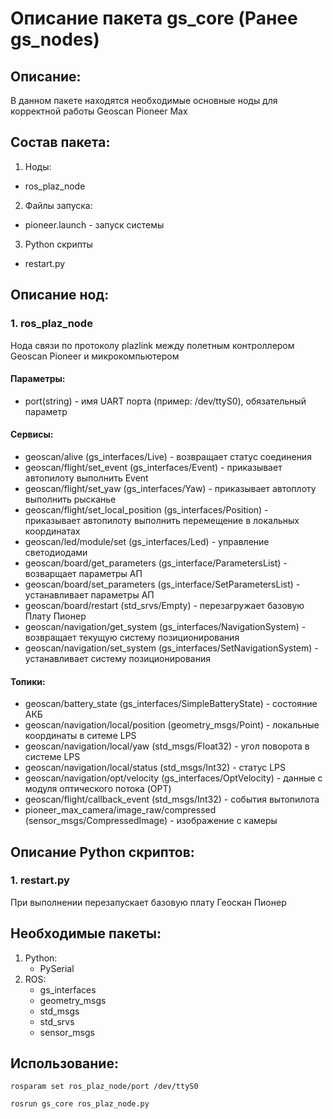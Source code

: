 # Описание пакета gs_core (Ранее gs_nodes)

## Описание:
В данном пакете находятся необходимые основные ноды для корректной работы Geoscan Pioneer Max

## Состав пакета:
1. Ноды:
* ros_plaz_node
2. Файлы запуска:
* pioneer.launch - запуск системы
3. Python скрипты
* restart.py

## Описание нод:
### 1. ros_plaz_node
Нода связи по протоколу plazlink между полетным контроллером Geoscan Pioneer и микрокомпьютером

#### Параметры:
* port(string) - имя UART порта (пример: /dev/ttyS0), обязательный параметр 

#### Сервисы:
* geoscan/alive (gs_interfaces/Live) - возвращает статус соединения
* geoscan/flight/set_event (gs_interfaces/Event) - приказывает автопилоту выполнить Event
* geoscan/flight/set_yaw (gs_interfaces/Yaw) - приказывает автоплоту выполнить рысканье
* geoscan/flight/set_local_position (gs_interfaces/Position) - приказывает автопилоту выполнить перемещение в локальных координатах
* geoscan/led/module/set (gs_interfaces/Led) - управление светодиодами
* geoscan/board/get_parameters (gs_interface/ParametersList) - возварщает параметры АП
* geoscan/board/set_parameters (gs_interface/SetParametersList) - устанавливает параметры АП
* geoscan/board/restart (std_srvs/Empty) - перезагружает базовую Плату Пионер
* geoscan/navigation/get_system (gs_interfaces/NavigationSystem) - возвращает текущую систему позиционирования
* geoscan/navigation/set_system (gs_interfaces/SetNavigationSystem) - устанавливает систему позиционирования

#### Топики:
* geoscan/battery_state (gs_interfaces/SimpleBatteryState) - состояние АКБ
* geoscan/navigation/local/position (geometry_msgs/Point) - локальные координаты в ситеме LPS
* geoscan/navigation/local/yaw (std_msgs/Float32) - угол поворота в системе LPS
* geoscan/navigation/local/status (std_msgs/Int32) - статус LPS
* geoscan/navigation/opt/velocity (gs_interfaces/OptVelocity) - данные с модуля оптического потока (OPT)
* geoscan/flight/callback_event (std_msgs/Int32) - события вытопилота
* pioneer_max_camera/image_raw/compressed (sensor_msgs/CompressedImage) - изображение с камеры

## Описание Python скриптов:
### 1. restart.py
При выполнении перезапускает базовую плату Геоскан Пионер

## Необходимые пакеты:
1. Python:
    * PySerial
2. ROS:
    * gs_interfaces
    * geometry_msgs
    * std_msgs
    * std_srvs
    * sensor_msgs

## Использование:
 ```rosparam set ros_plaz_node/port /dev/ttyS0```
 
 ```rosrun gs_core ros_plaz_node.py ```
